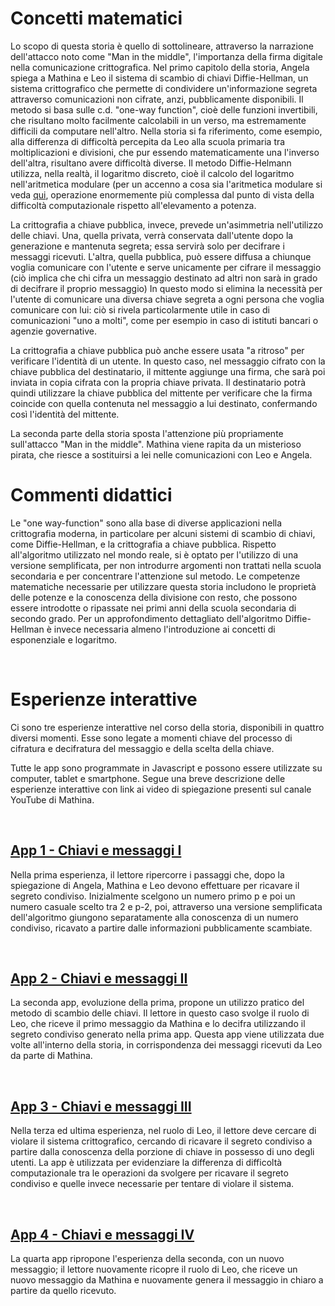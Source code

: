# Concetti matematici
Lo scopo di questa storia è quello di sottolineare, attraverso la narrazione dell'attacco noto come "Man in the middle", l'importanza della firma digitale nella comunicazione crittografica. 
Nel primo capitolo della storia, Angela spiega a Mathina e Leo il sistema di scambio di chiavi Diffie-Hellman, un sistema crittografico che permette di condividere un'informazione segreta attraverso comunicazioni non cifrate, anzi, pubblicamente disponibili.
Il metodo si basa sulle c.d. "one-way function", cioè delle funzioni invertibili, che risultano molto facilmente calcolabili in un verso, ma estremamente difficili da computare nell'altro.
Nella storia si fa riferimento, come esempio, alla differenza di difficoltà percepita da Leo alla scuola primaria tra moltiplicazioni e divisioni, che pur essendo matematicamente una l'inverso dell'altra, risultano avere difficoltà diverse.
Il metodo Diffie-Helmann utilizza, nella realtà, il logaritmo discreto, cioè il calcolo del logaritmo nell'aritmetica modulare (per un accenno a cosa sia l'aritmetica modulare si veda [qui]($HUB_URL/story/the-lost-treasure/), operazione enormemente più complessa dal punto di vista della difficoltà computazionale rispetto all'elevamento a potenza.

La crittografia a chiave pubblica, invece, prevede un'asimmetria nell'utilizzo delle chiavi. Una, quella privata, verrà conservata dall'utente dopo la generazione e mantenuta segreta; essa servirà solo per decifrare i messaggi ricevuti. L'altra, quella pubblica, può essere diffusa a chiunque voglia comunicare con l'utente e serve unicamente per cifrare il messaggio (ciò implica che chi cifra un messaggio destinato ad altri non sarà in grado di decifrare il proprio messaggio)
In questo modo si elimina la necessità per l'utente di comunicare una diversa chiave segreta a ogni persona che voglia comunicare con lui: ciò si rivela particolarmente utile in caso di comunicazioni "uno a molti", come per esempio in caso di istituti bancari o agenzie governative.

La crittografia a chiave pubblica può anche essere usata "a ritroso" per verificare l'identità di un utente. In questo caso, nel messaggio cifrato con la chiave pubblica del destinatario, il mittente aggiunge una firma, che sarà poi inviata in copia cifrata con la propria chiave privata. Il destinatario potrà quindi utilizzare la chiave pubblica del mittente per verificare che la firma coincide con quella contenuta nel messaggio a lui destinato, confermando così l'identità del mittente.

La seconda parte della storia sposta l'attenzione più propriamente sull'attacco "Man in the middle". Mathina viene rapita da un misterioso pirata, che riesce a sostituirsi a lei nelle comunicazioni con Leo e Angela.

# Commenti didattici

Le "one way-function" sono alla base di diverse applicazioni nella crittografia moderna, in particolare per alcuni sistemi di scambio di chiavi, come Diffie-Hellman, e la crittografia a chiave pubblica. Rispetto all'algoritmo utilizzato nel mondo reale, si è optato per l'utilizzo di una versione semplificata, per non introdurre argomenti non trattati nella scuola secondaria e per concentrare l'attenzione sul metodo. Le competenze matematiche necessarie per utilizzare questa storia includono le proprietà delle potenze e la conoscenza della divisione con resto, che possono essere introdotte o ripassate nei primi anni della scuola secondaria di secondo grado. Per un approfondimento dettagliato dell'algoritmo Diffie-Hellman è invece necessaria almeno l'introduzione ai concetti di esponenziale e logaritmo.

&nbsp;

# Esperienze interattive

Ci sono tre esperienze interattive nel corso della storia, disponibili in quattro diversi momenti. Esse sono legate a momenti chiave del processo di cifratura e decifratura del messaggio e della scelta della chiave. 

Tutte le app sono programmate in Javascript e possono essere utilizzate su computer, tablet e smartphone. Segue una breve descrizione delle esperienze interattive con link ai video di spiegazione presenti sul canale YouTube di Mathina.


&nbsp;

## [App 1 - Chiavi e messaggi I]($HUB_URL/story/the-man-in-the-middle/?actionLink=app1)

Nella prima esperienza, il lettore ripercorre i passaggi che, dopo la spiegazione di Angela, Mathina e Leo devono effettuare per ricavare il segreto condiviso. Inizialmente scelgono un numero primo p e poi un numero casuale scelto tra 2 e p-2, poi, attraverso una versione semplificata dell'algoritmo giungono separatamente alla conoscenza di un numero condiviso, ricavato a partire dalle informazioni pubblicamente scambiate.



&nbsp;

## [App 2 - Chiavi e messaggi II]($HUB_URL/story/the-man-in-the-middle/?actionLink=app2)

La seconda app, evoluzione della prima, propone un utilizzo pratico del metodo di scambio delle chiavi. Il lettore in questo caso svolge il ruolo di Leo, che riceve il primo messaggio da Mathina e lo decifra utilizzando il segreto condiviso generato nella prima app. Questa app viene utilizzata due volte all'interno della storia, in corrispondenza dei messaggi ricevuti da Leo da parte di Mathina.



&nbsp;

## [App 3 - Chiavi e messaggi III]($HUB_URL/story/the-man-in-the-middle/?actionLink=app3)

Nella terza ed ultima esperienza, nel ruolo di Leo, il lettore deve cercare di violare il sistema crittografico, cercando di ricavare il segreto condiviso a partire dalla conoscenza della porzione di chiave in possesso di uno degli utenti. La app è utilizzata per evidenziare la differenza di difficoltà computazionale tra le operazioni da svolgere per ricavare il segreto condiviso e quelle invece necessarie per tentare di violare il sistema.



&nbsp;

## [App 4 - Chiavi e messaggi IV]($HUB_URL/story/the-man-in-the-middle/?actionLink=app4)

La quarta app ripropone l'esperienza della seconda, con un nuovo messaggio; il lettore nuovamente ricopre il ruolo di Leo, che riceve un nuovo messaggio da Mathina e nuovamente genera il messaggio in chiaro a partire da quello ricevuto. 




&nbsp;
